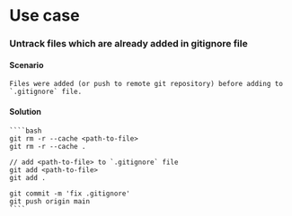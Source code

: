 # Use case

### Untrack files which are already added in gitignore file
#### Scenario  
    Files were added (or push to remote git repository) before adding to `.gitignore` file.
#### Solution
    ````bash
    git rm -r --cache <path-to-file>
    git rm -r --cache .
    
    // add <path-to-file> to `.gitignore` file
    git add <path-to-file>
    git add .
  
    git commit -m 'fix .gitignore'
    git push origin main
    ````